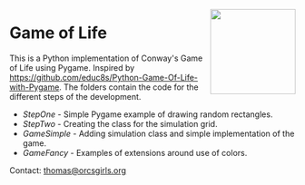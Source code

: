 <a href="http://www.orcsgirls.org"><img src="Images/Logo.png" align="right" width="150px"></a>

# Game of Life

This is a Python implementation of Conway's Game of Life using Pygame. 
Inspired by https://github.com/educ8s/Python-Game-Of-Life-with-Pygame. The
folders contain the code for the different steps of the development.

- *StepOne* - Simple Pygame example of drawing random rectangles.
- *StepTwo* - Creating the class for the simulation grid.
- *GameSimple* - Adding simulation class and simple implementation of the game.
- *GameFancy* - Examples of extensions around use of colors.

Contact: [thomas@orcsgirls.org](mailto:thomas@orcsgirls.org)
